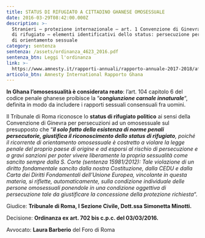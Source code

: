 ```yaml
---
title: STATUS DI RIFUGIATO A CITTADINO GHANESE OMOSESSUALE
date: 2016-03-29T08:42:00.000Z
description: >-
  Stranieri – protezione internazionale – art. 1 Convenzione di Ginevra: status
  di rifugiato – elementi identificativi dello status: persecuzione per motivi
  di orientamento sessuale
category: sentenza
sentenza: /assets/ordinanza_4623_2016.pdf
sentenza_btn: Leggi l'ordinanza
link: >-
  https://www.amnesty.it/rapporti-annuali/rapporto-annuale-2017-2018/africa/ghana/
articolo_btn: Amnesty International Rapporto Ghana
---
```

**In Ghana l’omosessualità è considerata reato**: l’art. 104 capitolo 6 del codice penale ghanese proibisce la “**_congiunzione carnale innaturale_**“, definita in modo da includere i rapporti sessuali consensuali fra uomini.

Il Tribunale di Roma riconosce lo **status di rifugiato politico** ai sensi della Convenzione di Ginevra per persecuzioni ad un omosessuale sul presupposto che “_**il solo fatto della esistenza di norme penali persecutorie, giustifica il riconoscimento dello status di rifugiato**, poiché il ricorrente di orientamento omosessuale è costretto a violare la legge penale del proprio paese di origine e ad esporsi al rischio di persecuzione e a gravi sanzioni per poter vivere liberamente la propria sessualità come sancito sempre dalla S. Corte (sentenza 15981/2012): Tale violazione di un diritto fondamentale sancito dalla nostra Costituzione, dalla CEDU e dalla Carta dei Diritti Fondamentali dell’Unione Europea, vincolante in questa materia, si riflette, automaticamente, sulla condizione individuale delle persone omosessuali ponendole in una condizione oggettiva di persecuzione tale da giustificare la concessione della protezione richiesta_“.

Giudice: **Tribunale di Roma, I Sezione Civile, Dott.ssa Simonetta Minotti.** 

Decisione: **Ordinanza ex art. 702 bis c.p.c. del 03/03/2016.**

Avvocato: **Laura Barberio** del Foro di Roma
